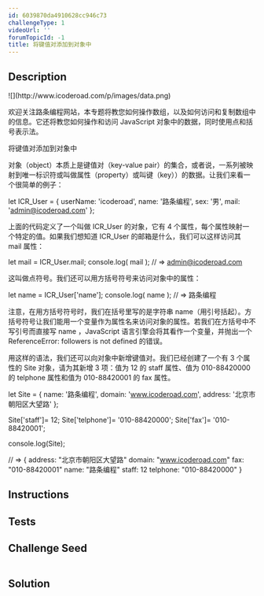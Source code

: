 ```yaml
---
id: 6039870da4910628cc946c73
challengeType: 1
videoUrl: ''
forumTopicId: -1
title: 将键值对添加到对象中
---
```


## Description
<section id='description'>
![](http://www.icoderoad.com/p/images/data.png)

欢迎关注路条编程网站，本专题将教您如何操作数组，以及如何访问和复制数组中的信息。它还将教您如何操作和访问 JavaScript 对象中的数据，同时使用点和括号表示法。

将键值对添加到对象中

对象（object）本质上是键值对（key-value pair）的集合，或者说，一系列被映射到唯一标识符或叫做属性（property）或叫键（key））的数据。让我们来看一个很简单的例子：

let ICR_User = {
  userName: 'icoderoad',
  name: '路条编程',
  sex: '男',
  mail: 'admin@icoderoad.com'
};

上面的代码定义了一个叫做 ICR_User 的对象，它有 4 个属性，每个属性映射一个特定的值。如果我们想知道 ICR_User 的邮箱是什么，我们可以这样访问其 mail 属性：

let mail = ICR_User.mail;
console.log( mail );
// => admin@icoderoad.com

这叫做点符号。我们还可以用方括号符号来访问对象中的属性：

let name = ICR_User['name'];
console.log( name );
// => 路条编程

注意，在用方括号符号时，我们在括号里写的是字符串 name（用引号括起）。方括号符号让我们能用一个变量作为属性名来访问对象的属性。若我们在方括号中不写引号而直接写 name ，JavaScript 语言引擎会将其看作一个变量，并抛出一个 ReferenceError: followers is not defined 的错误。

用这样的语法，我们还可以向对象中新增键值对。我们已经创建了一个有 3 个属性的 Site 对象，请为其新增 3 项：值为 12 的  staff 属性、值为 010-88420000 的 telphone 属性和值为 010-88420001 的 fax 属性。

let Site = {
  name: '路条编程',
  domain: 'www.icoderoad.com',
  address: '北京市朝阳区大望路'
};

Site['staff']= 12;
Site['telphone']= '010-88420000';
Site['fax']= '010-88420001';

console.log(Site);

// => {
address: "北京市朝阳区大望路"
domain: "www.icoderoad.com"
fax: "010-88420001"
name: "路条编程"
staff: 12
telphone: "010-88420000"
}


</section>

## Instructions
<section id='instructions'>

</section>

## Tests
<section id='tests'>

</section>

## Challenge Seed
<section id='challengeSeed'>

<div id='js-seed'>

```js

```

</div>



</section>

## Solution
<section id='solution'>


</section>
